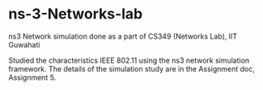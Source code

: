 # ns-3-Networks-lab
ns3 Network simulation done as a part of CS349 (Networks Lab), IIT Guwahati

Studied the characteristics IEEE 802.11 using the ns3 network simulation framework. The details of the simulation study are in the Assignment doc, Assignment 5.
